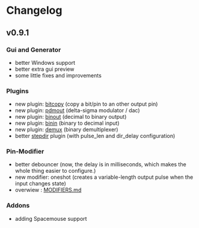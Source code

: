# Changelog

## v0.9.1

### Gui and Generator
* better Windows support
* better extra gui preview
* some little fixes and improvements

### Plugins
* new plugin: [bitcopy](riocore/plugins/bitcopy/README.md) (copy a bit/pin to an other output pin)
* new plugin: [pdmout](riocore/plugins/pdmout/README.md) (delta-sigma modulator / dac)
* new plugin: [binout](riocore/plugins/binout/README.md) (decimal to binary output)
* new plugin: [binin](riocore/plugins/binin/README.md) (binary to decimal input)
* new plugin: [demux](riocore/plugins/demux/README.md) (binary demultiplexer)
* better [stepdir](riocore/plugins/stepdir/README.md) plugin (with pulse_len and dir_delay configuration)

### Pin-Modifier
* better debouncer (now, the delay is in milliseconds, which makes the whole thing easier to configure.)
* new modifier: oneshot (creates a variable-length output pulse when the input changes state)
* overwiew : [MODIFIERS.md](riocore/blob/dev/MODIFIERS.md)

### Addons
* adding Spacemouse support

